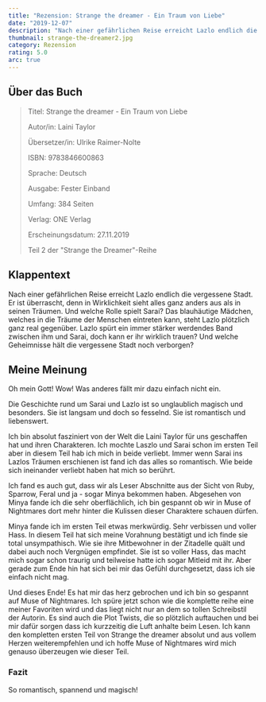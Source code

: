 ```yaml
---
title: "Rezension: Strange the dreamer - Ein Traum von Liebe"
date: "2019-12-07"
description: "Nach einer gefährlichen Reise erreicht Lazlo endlich die vergessene Stadt. Er ist überrascht, denn in Wirklichkeit sieht alles ganz anders aus als in seinen Träumen. Und welche Rolle spielt Sarai? Das blauhäutige Mädchen, welches in die Träume der Menschen eintreten kann, steht Lazlo plötzlich ganz real gegenüber. Lazlo spürt ein immer stärker werdendes Band zwischen ihm und Sarai, doch kann er ihr wirklich trauen? Und welche Geheimnisse hält die vergessene Stadt noch verborgen?"
thumbnail: strange-the-dreamer2.jpg
category: Rezension
rating: 5.0
arc: true
---
```


## Über das Buch
> Titel: Strange the dreamer - Ein Traum von Liebe
> 
> Autor/in: Laini Taylor
> 
> Übersetzer/in: Ulrike Raimer-Nolte
> 
> ISBN: 9783846600863
> 
> Sprache: Deutsch
> 
> Ausgabe: Fester Einband
> 
> Umfang: 384 Seiten
> 
> Verlag: ONE Verlag
> 
> Erscheinungsdatum: 27.11.2019
> 
> Teil 2 der "Strange the Dreamer"-Reihe

## Klappentext
Nach einer gefährlichen Reise erreicht Lazlo endlich die vergessene Stadt. Er ist überrascht, denn in Wirklichkeit sieht alles ganz anders aus als in seinen Träumen. Und welche Rolle spielt Sarai? Das blauhäutige Mädchen, welches in die Träume der Menschen eintreten kann, steht Lazlo plötzlich ganz real gegenüber. Lazlo spürt ein immer stärker werdendes Band zwischen ihm und Sarai, doch kann er ihr wirklich trauen? Und welche Geheimnisse hält die vergessene Stadt noch verborgen?

## Meine Meinung
Oh mein Gott! Wow! Was anderes fällt mir dazu einfach nicht ein.

Die Geschichte rund um Sarai und Lazlo ist so unglaublich magisch und besonders. Sie ist langsam und doch so fesselnd. Sie ist romantisch und liebenswert.

Ich bin absolut fasziniert von der Welt die Laini Taylor für uns geschaffen hat und ihren Charakteren. Ich mochte Laszlo und Sarai schon im ersten Teil aber in diesem Teil hab ich mich in beide verliebt. Immer wenn Sarai ins Lazlos Träumen erschienen ist fand ich das alles so romantisch. Wie beide sich ineinander verliebt haben hat mich so berührt.

Ich fand es auch gut, dass wir als Leser Abschnitte aus der Sicht von Ruby, Sparrow, Feral und ja - sogar Minya bekommen haben. Abgesehen von Minya fande ich die sehr oberflächlich, ich bin gespannt ob wir in Muse of Nightmares dort mehr hinter die Kulissen dieser Charaktere schauen dürfen.

Minya fande ich im ersten Teil etwas merkwürdig. Sehr verbissen und voller Hass. In diesem Teil hat sich meine Vorahnung bestätigt und ich finde sie total unsympathisch. Wie sie ihre Mitbewohner in der Zitadelle quält und dabei auch noch Vergnügen empfindet. Sie ist so voller Hass, das macht mich sogar schon traurig und teilweise hatte ich sogar Mitleid mit ihr. Aber gerade zum Ende hin hat sich bei mir das Gefühl durchgesetzt, dass ich sie einfach nicht mag.

Und dieses Ende! Es hat mir das herz gebrochen und ich bin so gespannt auf Muse of Nightmares. Ich spüre jetzt schon wie die komplette reihe eine meiner Favoriten wird und das liegt nicht nur an dem so tollen Schreibstil der Autorin. Es sind auch die Plot Twists, die so plötzlich auftauchen und bei mir dafür sorgen dass ich kurzzeitig die Luft anhalte beim Lesen. Ich kann den kompletten ersten Teil von Strange the dreamer absolut und aus vollem Herzen weiterempfehlen und ich hoffe Muse of Nightmares wird mich genauso überzeugen wie dieser Teil.

### Fazit
So romantisch, spannend und magisch!